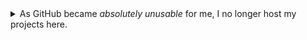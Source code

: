 <details>
<summary>As GitHub became <em>absolutely unusable</em> for me, I no longer host my projects here.</summary>

[github.webm](https://github.com/mataha/mataha/assets/7210216/4e873631-a738-4ba8-aca0-cc20dc12bc6d)

</details>
